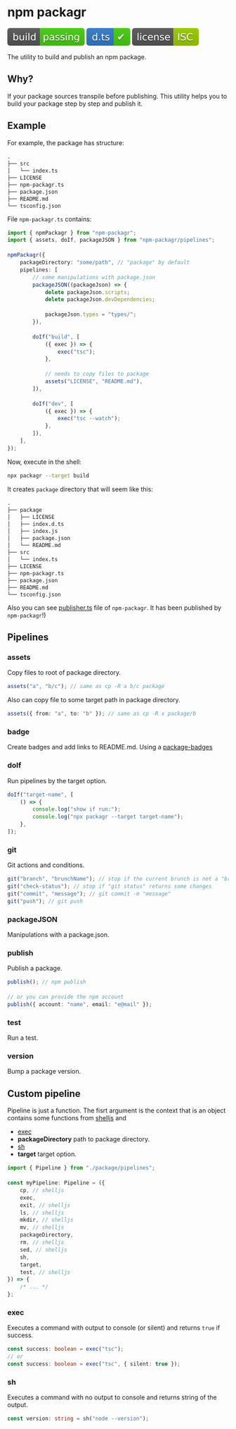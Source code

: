 # npm packagr

![build: passing](https://raw.githubusercontent.com/PavelDymkov/npm-packagr/master/badges/build.svg)
![d.ts: ✔](https://raw.githubusercontent.com/PavelDymkov/npm-packagr/master/badges/dts.svg)
![license: ISC](https://raw.githubusercontent.com/PavelDymkov/npm-packagr/master/badges/license.svg)

The utility to build and publish an npm package.

## Why?

If your package sources transpile before publishing.
This utility helps you to build your package step by step and publish it.

## Example

For example, the package has structure:

```
.
├── src
│   └── index.ts
├── LICENSE
├── npm-packagr.ts
├── package.json
├── README.md
└── tsconfig.json
```

File `npm-packagr.ts` contains:

```ts
import { npmPackagr } from "npm-packagr";
import { assets, doIf, packageJSON } from "npm-packagr/pipelines";

npmPackagr({
    packageDirectory: "some/path", // "package" by default
    pipelines: [
        // some manipulations with package.json
        packageJSON((packageJson) => {
            delete packageJson.scripts;
            delete packageJson.devDependencies;

            packageJson.types = "types/";
        }),

        doIf("build", [
            ({ exec }) => {
                exec("tsc");
            },

            // needs to copy files to package
            assets("LICENSE", "README.md"),
        ]),

        doIf("dev", [
            ({ exec }) => {
                exec("tsc --watch");
            },
        ]),
    ],
});
```

Now, execute in the shell:

```sh
npx packagr --target build
```

It creates `package` directory that will seem like this:

```
.
├── package
│   ├── LICENSE
│   ├── index.d.ts
│   ├── index.js
│   ├── package.json
│   └── README.md
├── src
│   └── index.ts
├── LICENSE
├── npm-packagr.ts
├── package.json
├── README.md
└── tsconfig.json
```

Also you can see [publisher.ts](https://github.com/PavelDymkov/npm-packagr/blob/main/publisher.ts) file of `npm-packagr`.
It has been published by `npm-packagr`!)

## Pipelines

### assets

Copy files to root of package directory.

```ts
assets("a", "b/c"); // same as cp -R a b/c package
```

Also can copy file to some target path in package directory.

```ts
assets({ from: "a", to: "b" }); // same as cp -R x package/b
```

### badge

Create badges and add links to README.md. Using a
[package-badges](https://www.npmjs.com/package/package-badges)

### doIf

Run pipelines by the target option.

```ts
doIf("target-name", [
    () => {
        console.log("show if run:");
        console.log("npx packagr --target target-name");
    },
]);
```

### git

Git actions and conditions.

```ts
git("branch", "brunchName"); // stop if the current brunch is not a "brunchName"
git("check-status"); // stop if "git status" returns some changes
git("commit", "message"); // git commit -m "message"
git("push"); // git push
```

### packageJSON

Manipulations with a package.json.

### publish

Publish a package.

```ts
publish(); // npm publish

// or you can provide the npm account
publish({ account: "name", email: "e@mail" });
```

### test

Run a test.

### version

Bump a package version.

## Custom pipeline

Pipeline is just a function.
The fisrt argument is the context that is an object contains some functions from
[shelljs](https://www.npmjs.com/package/shelljs)
and

-   [exec](#exec)
-   **packageDirectory** path to package directory.
-   [sh](#sh)
-   **target** target option.

```ts
import { Pipeline } from "./package/pipelines";

const myPipeline: Pipeline = ({
    cp, // shelljs
    exec,
    exit, // shelljs
    ls, // shelljs
    mkdir, // shelljs
    mv, // shelljs
    packageDirectory,
    rm, // shelljs
    sed, // shelljs
    sh,
    target,
    test, // shelljs
}) => {
    /* ... */
};
```

### exec

Executes a command with output to console (or silent) and returns `true` if success.

```ts
const success: boolean = exec("tsc");
// or
const success: boolean = exec("tsc", { silent: true });
```

### sh

Executes a command with no output to console and returns string of the output.

```ts
const version: string = sh("node --version");
```
